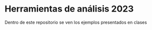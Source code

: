 # Herramientas de análisis 2023

Dentro de este repositorio se ven los ejemplos presentados en clases
